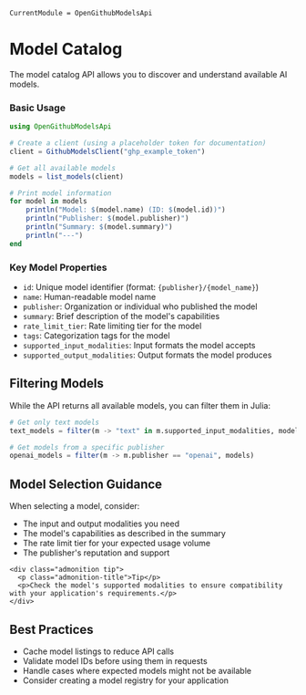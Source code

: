 ```@meta
CurrentModule = OpenGithubModelsApi
```
# Model Catalog

The model catalog API allows you to discover and understand available AI models.



### Basic Usage

```julia
using OpenGithubModelsApi

# Create a client (using a placeholder token for documentation)
client = GithubModelsClient("ghp_example_token")

# Get all available models
models = list_models(client)

# Print model information
for model in models
    println("Model: $(model.name) (ID: $(model.id))")
    println("Publisher: $(model.publisher)")
    println("Summary: $(model.summary)")
    println("---")
end
```


### Key Model Properties

- `id`: Unique model identifier (format: `{publisher}/{model_name}`)
- `name`: Human-readable model name
- `publisher`: Organization or individual who published the model
- `summary`: Brief description of the model's capabilities
- `rate_limit_tier`: Rate limiting tier for the model
- `tags`: Categorization tags for the model
- `supported_input_modalities`: Input formats the model accepts
- `supported_output_modalities`: Output formats the model produces

## Filtering Models

While the API returns all available models, you can filter them in Julia:

```julia
# Get only text models
text_models = filter(m -> "text" in m.supported_input_modalities, models)

# Get models from a specific publisher
openai_models = filter(m -> m.publisher == "openai", models)
```

## Model Selection Guidance

When selecting a model, consider:

- The input and output modalities you need
- The model's capabilities as described in the summary
- The rate limit tier for your expected usage volume
- The publisher's reputation and support

```@raw html
<div class="admonition tip">
  <p class="admonition-title">Tip</p>
  <p>Check the model's supported modalities to ensure compatibility with your application's requirements.</p>
</div>
```

## Best Practices

- Cache model listings to reduce API calls
- Validate model IDs before using them in requests
- Handle cases where expected models might not be available
- Consider creating a model registry for your application